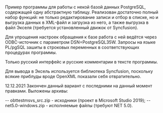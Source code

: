 Пример программы для работы с некой базой данных PostgreSQL, содержащей одну абстрактную таблицу. Реализован достаточно полный набор функций: не только редактирование записи и отбор в списке, но и выгрузка данных в XML-файл и загрузка из него, а также выгрузка в файл Экселя (требуется установленный движок от Syncfusion). 

Для упрощения настроек обращения к базе работа с ней ведётся через ODBC-источник с параметром DSN=PostgreSQL35W. Запросы на языке PL/pgSQL зашиты в строковых переменных в соответствующих процедурах программы. 

Только русский интерфейс и русские комментарии в тексте программы.

Для вывода в Эксель используется библиотека Syncfusion, поскольку всякие приблуды вроде OpenXML показали себя отвратительно.

12.12.2021 Закончен данный вариант с последними на данный момент правками. Выложены архивы:

-- obttestmsvs_src.zip - исходники (проект в Microsoft Studio 2019);
-- net5.0-windows.zip - исполняемые файлы (требуют NET 5.0).
